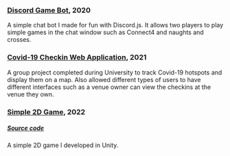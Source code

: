 ### [Discord Game Bot](https://github.com/mattv52/discord-bot), 2020
A simple chat bot I made for fun with Discord.js. It allows two players to play simple games in the chat window such as Connect4 and naughts and crosses.

### [Covid-19 Checkin Web Application](https://github.com/mattv52/covid-tracker), 2021
A group project completed during University to track Covid-19 hotspots and display them on a map. Also allowed different types of users to have different interfaces such as a venue owner can view the checkins at the venue they own.

### [Simple 2D Game](https://github.com/mattv52/2d-game), 2022
##### [Source code](https://github.com/mattv52/2d-game)
A simple 2D game I developed in Unity.

